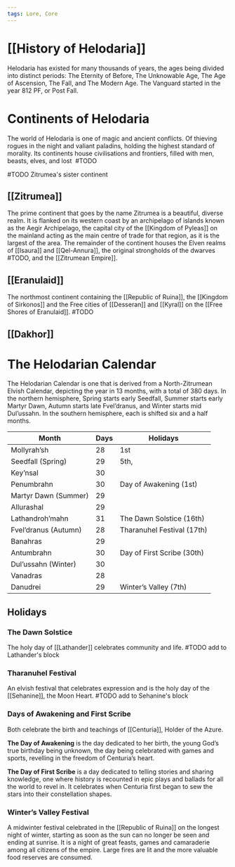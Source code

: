 ```yaml
---
tags: Lore, Core
---
```

# [[History of Helodaria]]
Helodaria has existed for many thousands of years, the ages being divided into distinct periods: The Eternity of Before, The Unknowable Age, The Age of Ascension, The Fall, and The Modern Age. The Vanguard started in the year 812 PF, or Post Fall.
# Continents of Helodaria
The world of Helodaria is one of magic and ancient conflicts. Of thieving rogues in the night and valiant paladins, holding the highest standard of morality. Its continents house civilisations and frontiers, filled with men, beasts, elves, and lost  #TODO

#TODO Zitrumea's sister continent
## [[Zitrumea]]
The prime continent that goes by the name Zitrumea is a beautiful, diverse realm. It is flanked on its western coast by an archipelago of islands known as the Aegir Archipelago, the capital city of the [[Kingdom of Pyleas]] on the mainland acting as the main centre of trade for that region, as it is the largest of the area. The remainder of the continent houses the Elven realms of [[Isaura]] and [[Qel-Annura]], the original strongholds of the dwarves #TODO, and the [[Zitrumean Empire]].
## [[Eranulaid]]
The northmost continent containing the [[Republic of Ruina]], the [[Kingdom of Sirkonos]] and the Free cities of [[Desseran]] and [[Kyral]] on the [[Free Shores of Eranulaid]]. #TODO
## [[Dakhor]]

# The Helodarian Calendar
The Helodarian Calendar is one that is derived from a North-Zitrumean Elvish Calendar, depicting the year in 13 months, with a total of 380 days. In the northern hemisphere, Spring starts early Seedfall, Summer starts early Martyr Dawn, Autumn starts late Fvel’dranus, and Winter starts mid Dul’ussahn. In the southern hemisphere, each is shifted six and a half months.

|  Month |  Days | Holidays  |
|---|---|---|
|Mollyrah’sh|28|1st|
|Seedfall (Spring) |29|5th,|
|Key’nsal|30||
|Penumbrahn|30|Day of Awakening (1st)|
|Martyr Dawn (Summer) |29||
|Allurashal|29||
|Lathandroh’mahn|31|The Dawn Solstice (16th)|
|Fvel’dranus (Autumn) |28|Tharanuhel Festival (17th)|
|Banahras|29||
|Antumbrahn|30|Day of First Scribe (30th)|
|Dul’ussahn (Winter) |30||
|Vanadras|28||
|Danudrei|29|Winter’s Valley (7th)|
## Holidays
### The Dawn Solstice
The holy day of [[Lathander]] celebrates community and life. #TODO add to Lathander's block
### Tharanuhel Festival
An elvish festival that celebrates expression and is the holy day of the [[Sehanine]], the Moon Heart. #TODO add to Sehanine's block
### Days of Awakening and First Scribe
Both celebrate the birth and teachings of [[Centuria]], Holder of the Azure. 

**The Day of Awakening** is the day dedicated to her birth, the young God’s true birthday being unknown, the day being celebrated with games and sports, revelling in the freedom of Centuria’s heart. 

**The Day of First Scribe** is a day dedicated to telling stories and sharing knowledge, one where history is recounted in epic plays and ballads for all the world to revel in. It celebrates when Centuria first began to sew the stars into their constellation shapes.
### Winter’s Valley Festival
A midwinter festival celebrated in the [[Republic of Ruina]] on the longest night of winter, starting as soon as the sun can no longer be seen and ending at sunrise. It is a night of great feasts, games and camaraderie among all citizens of the empire. Large fires are lit and the more valuable food reserves are consumed.